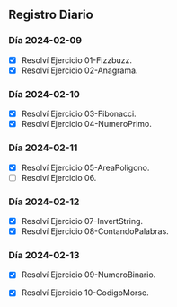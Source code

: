 ## Registro Diario


### Día 2024-02-09

- [X] Resolví Ejercicio 01-Fizzbuzz.
- [X] Resolví Ejercicio 02-Anagrama.

### Día 2024-02-10

- [X] Resolví Ejercicio 03-Fibonacci.
- [X] Resolví Ejercicio 04-NumeroPrimo.

### Día 2024-02-11

- [X] Resolví Ejercicio 05-AreaPoligono.
- [ ] Resolví Ejercicio 06.

### Día 2024-02-12

- [X] Resolví Ejercicio 07-InvertString.
- [X] Resolví Ejercicio 08-ContandoPalabras.

### Día 2024-02-13

- [X] Resolví Ejercicio 09-NumeroBinario.
- [X] Resolví Ejercicio 10-CodigoMorse.

